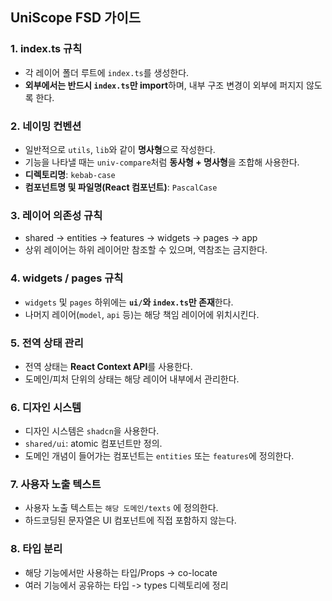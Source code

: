 ## UniScope FSD 가이드

### 1. index.ts 규칙

- 각 레이어 폴더 루트에 `index.ts`를 생성한다.
- **외부에서는 반드시 `index.ts`만 import**하며, 내부 구조 변경이 외부에
  퍼지지 않도록 한다.

### 2. 네이밍 컨벤션

- 일반적으로 `utils`, `lib`와 같이 **명사형**으로 작성한다.
- 기능을 나타낼 때는 `univ-compare`처럼 **동사형 + 명사형**을 조합해 사용한다.
- **디렉토리명**: `kebab-case`
- **컴포넌트명 및 파일명(React 컴포넌트)**: `PascalCase`

### 3. 레이어 의존성 규칙

- shared -> entities -> features -> widgets -> pages -> app
- 상위 레이어는 하위 레이어만 참조할 수 있으며, 역참조는 금지한다.

### 4. widgets / pages 규칙

- `widgets` 및 `pages` 하위에는 **`ui/`와 `index.ts`만 존재**한다.
- 나머지 레이어(`model`, `api` 등)는 해당 책임 레이어에 위치시킨다.

### 5. 전역 상태 관리

- 전역 상태는 **React Context API**를 사용한다.
- 도메인/피처 단위의 상태는 해당 레이어 내부에서 관리한다.

### 6. 디자인 시스템

- 디자인 시스템은 `shadcn`을 사용한다.
- `shared/ui`: atomic 컴포넌트만 정의.
- 도메인 개념이 들어가는 컴포넌트는 `entities` 또는 `features`에 정의한다.

### 7. 사용자 노출 텍스트

- 사용자 노출 텍스트는 `해당 도메인/texts` 에 정의한다.
- 하드코딩된 문자열은 UI 컴포넌트에 직접 포함하지 않는다.

### 8. 타입 분리

- 해당 기능에서만 사용하는 타입/Props -> co-locate
- 여러 기능에서 공유하는 타입 -> types 디렉토리에 정리
